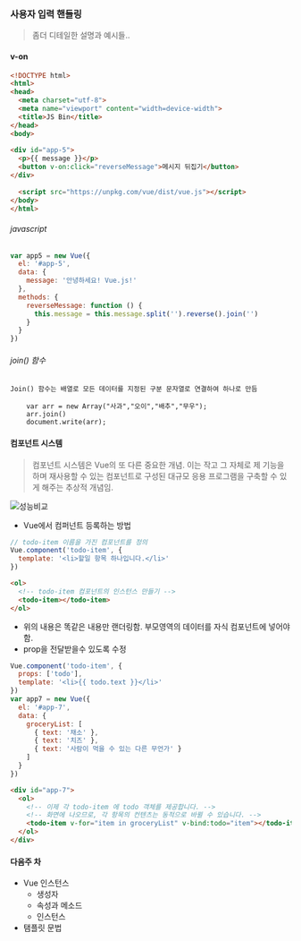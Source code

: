 
### 사용자 입력 핸들링

> 좀더 디테일한 설명과 예시들..

#### v-on
```html
<!DOCTYPE html>
<html>
<head>
  <meta charset="utf-8">
  <meta name="viewport" content="width=device-width">
  <title>JS Bin</title>
</head>
<body>
  
<div id="app-5">
  <p>{{ message }}</p>
  <button v-on:click="reverseMessage">메시지 뒤집기</button>
</div>
  
  <script src="https://unpkg.com/vue/dist/vue.js"></script>
</body>
</html>
```
###### javascript
```javascript
var app5 = new Vue({
  el: '#app-5',
  data: {
    message: '안녕하세요! Vue.js!'
  },
  methods: {
    reverseMessage: function () {
      this.message = this.message.split('').reverse().join('')
    }
  }
})
```

###### join() 함수

```
Join() 함수는 배열로 모든 데이터를 지정된 구분 문자열로 연결하여 하나로 만듬

    var arr = new Array("사과","오이","배추","무우");
    arr.join()
    document.write(arr);

```

#### 컴포넌트 시스템 
> 컴포넌트 시스템은 Vue의 또 다른 중요한 개념. 
이는 작고 그 자체로 제 기능을 하며 재사용할 수 있는 컴포넌트로 구성된 대규모 응용 프로그램을 구축할 수 있게 해주는 추상적 개념임.

![성능비교](https://kr.vuejs.org/images/components.png)


* Vue에서 컴퍼넌트 등록하는 방법

```javascript
// todo-item 이름을 가진 컴포넌트를 정의
Vue.component('todo-item', {
  template: '<li>할일 항목 하나입니다.</li>'
})
```

```html
<ol>
  <!-- todo-item 컴포넌트의 인스턴스 만들기 -->
  <todo-item></todo-item>
</ol>
```
* 위의 내용은 똑같은 내용만 랜더링함. 부모영역의 데이터를 자식 컴포넌트에 넣어야함.
* prop을 전달받을수 있도록 수정


```javascript
Vue.component('todo-item', {
  props: ['todo'],
  template: '<li>{{ todo.text }}</li>'
})
var app7 = new Vue({
  el: '#app-7',
  data: {
    groceryList: [
      { text: '채소' },
      { text: '치즈' },
      { text: '사람이 먹을 수 있는 다른 무언가' }
    ]
  }
})
```
```html
<div id="app-7">
  <ol>
    <!-- 이제 각 todo-item 에 todo 객체를 제공합니다. -->
    <!-- 화면에 나오므로, 각 항목의 컨텐츠는 동적으로 바뀔 수 있습니다. -->
    <todo-item v-for="item in groceryList" v-bind:todo="item"></todo-item>
  </ol>
</div>
```



#### 다음주 차

+ Vue 인스턴스
  + 생성자
  + 속성과 메소드
  + 인스턴스
+ 탬플릿 문법
